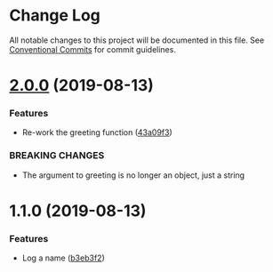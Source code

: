 # Change Log

All notable changes to this project will be documented in this file.
See [Conventional Commits](https://conventionalcommits.org) for commit guidelines.

# [2.0.0](https://github.com/Wvduijn/lerna-sandbox/compare/lib@1.1.0...lib@2.0.0) (2019-08-13)


### Features

* Re-work the greeting function ([43a09f3](https://github.com/Wvduijn/lerna-sandbox/commit/43a09f3))


### BREAKING CHANGES

* The argument to greeting is no longer an object, just a string





# 1.1.0 (2019-08-13)


### Features

* Log a name ([b3eb3f2](https://github.com/Wvduijn/lerna-sandbox/commit/b3eb3f2))
